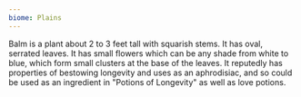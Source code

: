 ```yaml
---
biome: Plains
---
```

Balm is a plant about 2 to 3 feet tall with squarish stems. It has oval, serrated leaves. It has small flowers which can be any shade from white to blue, which form small clusters at the base of the leaves. It reputedly has properties of bestowing longevity and uses as an aphrodisiac, and so could be used as an ingredient in "Potions of Longevity" as well as love potions. 

